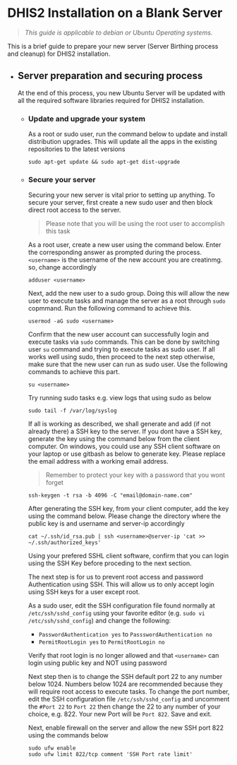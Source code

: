 # DHIS2 Installation on a Blank Server

> *This guide is applicable to debian or Ubuntu Operating systems.*

This is a brief guide to prepare your new server (Server Birthing process and cleanup) for DHIS2 installation.

* ## Server preparation and securing process

  At the end of this process, you new Ubuntu Server will be updated with all the required software libraries required for DHIS2 installation.
  
  * ### Update and upgrade your system
  
    As a root or sudo user, run the command below to update and install distribution upgrades. This will update all the apps in the existing repositories to the latest versions

     ```
     sudo apt-get update && sudo apt-get dist-upgrade
     ```
   * ### Secure your server
     
     Securing your new server is vital prior to setting up anything. To secure your server, first create a new sudo user and then block direct root access to the server.
     > Please note that you will be using the root user to accomplish this task
     
     As a root user, create a new user using the command below. Enter the corresponding answer as prompted during the process. `<username>` is the username of the new account you are creatinmg. so, change accordingly
     ```
     adduser <username>
     ```
     
     Next, add the new user to a sudo group. Doing this will allow the new user to execute tasks and manage the server as a root through `sudo` copmmand. Run the following command to achieve this.
     ```
     usermod -aG sudo <username>
     ```
     
     Confirm that the new user account can successfully login and execute tasks via `sudo` commands. This can be done by switching user `su` command and trying to execute tasks as sudo user. If all works well using sudo, then proceed to the next step otherwise, make sure that the new user can run as sudo user. Use the following commands to achieve this part.
     ```
     su <username>
     ```
     Try running sudo tasks e.g. view logs that using sudo as below
     ```
     sudo tail -f /var/log/syslog
     ```
     
     If all is working as described, we shall generate and add (if not already there) a SSH key to the server. If you dont have a SSH key, generate the key using the command below from the client computer. On windows, you could use any SSH client software on your laptop or use gitbash as below to generate key. Please replace the email address with a working email address. 
     > Remember to protect your key with a password that you wont forget
     ```
     ssh-keygen -t rsa -b 4096 -C "email@domain-name.com"
     ```
     After generating the SSH key, from your client computer, add the key using the command below. Please change the directory where the public key is and username and server-ip accordingly
     ```
     cat ~/.ssh/id_rsa.pub | ssh <username>@server-ip 'cat >> ~/.ssh/authorized_keys'
     ```
     Using your prefered SSHL client software, confirm that you can login using the SSH Key before proceding to the next section.
     
     The next step is for us to prevent root access and password Authentication using SSH. This will allow us to only accept login using SSH keys for a user except root.
     
     As a sudo user, edit the SSH configuration file found normally at `/etc/ssh/sshd_config` using your favorite editor (e.g. `sudo vi /etc/ssh/sshd_config`) and change the following:
     - `PasswordAuthentication yes` to `PassswordAuthentication no`
     - `PermitRootLogin yes` to `PermitRootLogin no`
     
     Verify that root login is no longer allowed and that `<username>` can login using public key and NOT using password
     
     Next step then is to change the SSH default port 22 to any number below 1024. Numbers below 1024 are recommended because they will require root access to execute tasks.
     To change the port number, edit the SSH configuration file `/etc/ssh/sshd_config` and uncomment the `#Port 22` to `Port 22` then change the 22 to any number of your choice, e.g. 822. Your new Port will be `Port 822`. Save and exit.
     
     Next, enable firewall on the server and allow the new SSH port 822 using the commands below
     ```
     sudo ufw enable
     sudo ufw limit 822/tcp comment 'SSH Port rate limit' 
     ```
    

     

